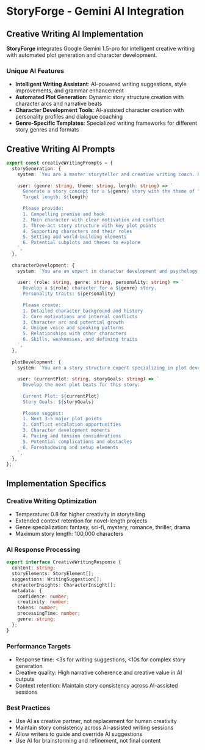 # StoryForge - Gemini AI Integration

## Creative Writing AI Implementation

**StoryForge** integrates Google Gemini 1.5-pro for intelligent creative writing with automated plot generation and character development.

### Unique AI Features
- **Intelligent Writing Assistant**: AI-powered writing suggestions, style improvements, and grammar enhancement
- **Automated Plot Generation**: Dynamic story structure creation with character arcs and narrative beats
- **Character Development Tools**: AI-assisted character creation with personality profiles and dialogue coaching
- **Genre-Specific Templates**: Specialized writing frameworks for different story genres and formats

## Creative Writing AI Prompts

```typescript
export const creativeWritingPrompts = {
  storyGeneration: {
    system: `You are a master storyteller and creative writing coach. Help writers develop compelling narratives with engaging plots, well-developed characters, and immersive world-building.`,
    
    user: (genre: string, theme: string, length: string) => `
      Generate a story concept for a ${genre} story with the theme of "${theme}".
      Target length: ${length}
      
      Please provide:
      1. Compelling premise and hook
      2. Main character with clear motivation and conflict
      3. Three-act story structure with key plot points
      4. Supporting characters and their roles
      5. Setting and world-building elements
      6. Potential subplots and themes to explore
    `,
  },
  
  characterDevelopment: {
    system: `You are an expert in character development and psychology. Create deep, complex characters with realistic motivations, flaws, and growth arcs.`,
    
    user: (role: string, genre: string, personality: string) => `
      Develop a ${role} character for a ${genre} story.
      Personality traits: ${personality}
      
      Please create:
      1. Detailed character background and history
      2. Core motivations and internal conflicts  
      3. Character arc and potential growth
      4. Unique voice and speaking patterns
      5. Relationships with other characters
      6. Skills, weaknesses, and defining traits
    `,
  },
  
  plotDevelopment: {
    system: `You are a story structure expert specializing in plot development. Create engaging, well-paced narratives with proper tension and conflict escalation.`,
    
    user: (currentPlot: string, storyGoals: string) => `
      Develop the next plot beats for this story:
      
      Current Plot: ${currentPlot}
      Story Goals: ${storyGoals}
      
      Please suggest:
      1. Next 3-5 major plot points
      2. Conflict escalation opportunities
      3. Character development moments
      4. Pacing and tension considerations
      5. Potential complications and obstacles
      6. Foreshadowing and setup elements
    `,
  },
};
```

## Implementation Specifics

### Creative Writing Optimization
- Temperature: 0.8 for higher creativity in storytelling
- Extended context retention for novel-length projects
- Genre specialization: fantasy, sci-fi, mystery, romance, thriller, drama
- Maximum story length: 100,000 characters

### AI Response Processing
```typescript
export interface CreativeWritingResponse {
  content: string;
  storyElements: StoryElement[];
  suggestions: WritingSuggestion[];
  characterInsights: CharacterInsight[];
  metadata: {
    confidence: number;
    creativity: number;
    tokens: number;
    processingTime: number;
    genre: string;
  };
}
```

### Performance Targets
- Response time: <3s for writing suggestions, <10s for complex story generation
- Creative quality: High narrative coherence and creative value in AI outputs
- Context retention: Maintain story consistency across AI-assisted sessions

### Best Practices
- Use AI as creative partner, not replacement for human creativity
- Maintain story consistency across AI-assisted writing sessions
- Allow writers to guide and override AI suggestions
- Use AI for brainstorming and refinement, not final content